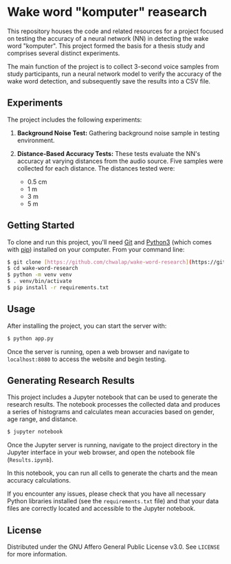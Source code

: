 # Wake word "komputer" reasearch
This repository houses the code and related resources for a project focused on testing the accuracy of a neural network (NN) in detecting the wake word "komputer". This project formed the basis for a thesis study and comprises several distinct experiments.

The main function of the project is to collect 3-second voice samples from study participants, run a neural network model to verify the accuracy of the wake word detection, and subsequently save the results into a CSV file.

## Experiments

The project includes the following experiments:

1. **Background Noise Test:** Gathering background noise sample in testing environment.

2. **Distance-Based Accuracy Tests:** These tests evaluate the NN's accuracy at varying distances from the audio source. Five samples were collected for each distance. The distances tested were:
    - 0.5 cm
    - 1 m
    - 3 m
    - 5 m

## Getting Started

To clone and run this project, you'll need [Git](https://git-scm.com) and [Python3](https://www.python.org/downloads/) (which comes with [pip](https://pip.pypa.io/en/stable/installing/)) installed on your computer. From your command line:

```bash
$ git clone [https://github.com/chwalap/wake-word-research](https://github.com/chwalap/wake-word-research)
$ cd wake-word-research
$ python -m venv venv
$ . venv/bin/activate
$ pip install -r requirements.txt
```

## Usage

After installing the project, you can start the server with:

```bash
$ python app.py
```

Once the server is running, open a web browser and navigate to `localhost:8080` to access the website and begin testing.

## Generating Research Results

This project includes a Jupyter notebook that can be used to generate the research results. The notebook processes the collected data and produces a series of histograms and calculates mean accuracies based on gender, age range, and distance.

```bash
$ jupyter notebook
```

Once the Jupyter server is running, navigate to the project directory in the Jupyter interface in your web browser, and open the notebook file (`Results.ipynb`). 

In this notebook, you can run all cells to generate the charts and the mean accuracy calculations.

If you encounter any issues, please check that you have all necessary Python libraries installed (see the `requirements.txt` file) and that your data files are correctly located and accessible to the Jupyter notebook.

## License

Distributed under the GNU Affero General Public License v3.0. See `LICENSE` for more information.
